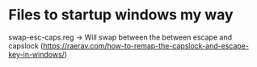 # Files to startup windows my way

swap-esc-caps.reg -> Will swap between the between escape and capslock (https://raerav.com/how-to-remap-the-capslock-and-escape-key-in-windows/)